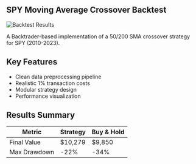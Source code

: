 ## SPY Moving Average Crossover Backtest

![Backtest Results](results/equity_curve.png)

A Backtrader-based implementation of a 50/200 SMA crossover strategy for SPY (2010-2023).

## Key Features
- Clean data preprocessing pipeline
- Realistic 1% transaction costs
- Modular strategy design
- Performance visualization

## Results Summary
| Metric          | Strategy | Buy & Hold |
|-----------------|----------|------------|
| Final Value     | $10,279  | $9,850     |
| Max Drawdown    | -22%     | -34%       |

